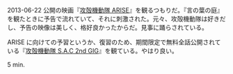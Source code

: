 2013-06-22 公開の映画『[攻殻機動隊 ARISE][arise]』を観るつもりだ。『言の葉の庭』を観たときに予告で流れていて、それに刺激された。元々、攻殻機動隊は好きだし、予告の映像は美しく、格好良かったからだ。見事に踊らされている。

ARISE に向けての予習というか、復習のため、期間限定で無料全話公開されている『[攻殻機動隊 S.A.C 2nd GIG][sac-2nd-gig]』を観ている。やはり良い。

5 min.

[arise]: http://kokaku-a.com/
[sac-2nd-gig]: http://www.youtube.com/playlist?list=PLuLeeFbiURNUAF0Fp0z2QdZL8Xgi8mHcw
